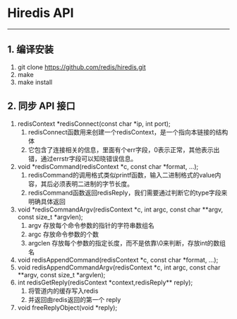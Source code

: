 # Hiredis API
---
## 1. 编译安装
1. git clone https://github.com/redis/hiredis.git
2. make
3. make install

## 2. 同步 API 接口
1. redisContext \*redisConnect(const char \*ip, int port);
     1. redisConnect函数用来创建一个redisContext，是一个指向本链接的结构体
     2. 它包含了连接相关的信息，里面有个err字段，0表示正常，其他表示出错，通过errstr字段可以知晓错误信息。
2. void \*redisCommand(redisContext \*c, const char \*format, ...);
     1. redisCommand的调用格式类似printf函数，输入二进制格式的value内容，其后必须表明二进制的字节长度。
     2. redisCommand函数返回redisReply，我们需要通过判断它的type字段来明确具体返回
3. void \*redisCommandArgv(redisContext \*c, int argc, const char \*\*argv, const size\_t \*argvlen);
     1. argv 存放每个命令参数的指针的字符串数组名
     2. argc 存放命令参数的个数
     3. argclen 存放每个参数的指定长度，而不是依靠\0来判断，存放int的数组名
4. void redisAppendCommand(redisContext \*c, const char \*format, ...);
5. void redisAppendCommandArgv(redisContext \*c, int argc, const char \*\*argv, const size\_t \*argvlen);
6. int redisGetReply(redisContext \*context,redisReply\*\* reply);
     1. 将管道内的缓存写入redis
     2. 并返回由redis返回的第一个 reply
7. void freeReplyObject(void \*reply);
